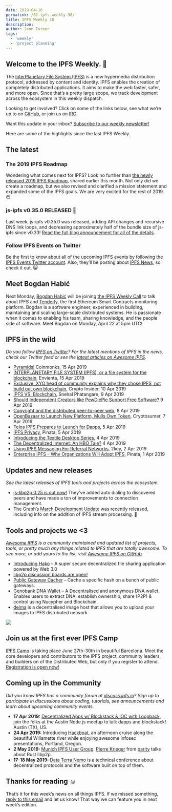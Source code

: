 ```yaml
---
date: 2019-04-16
permalink: /82-ipfs-weekly-38/
title: IPFS Weekly 38
description:
author: Jenn Turner
tags:
  - 'weekly'
  - 'project planning'
---
```


## Welcome to the IPFS Weekly. 👋

The [InterPlanetary File System (IPFS)](https://ipfs.io/) is a new hypermedia distribution protocol, addressed by content and identity. IPFS enables the creation of completely distributed applications. It aims to make the web faster, safer, and more open. Since that’s a pretty large scope, we track development across the ecosystem in this weekly dispatch.

Looking to get involved? Click on some of the links below, see what we’re up to on [GitHub](https://github.com/ipfs), or join us on [IRC](https://riot.im/app/#/room/#ipfs:matrix.org).

Want this update in your inbox? [Subscribe to our weekly newsletter!](http://eepurl.com/gL2Pi5)

Here are some of the highlights since the last IPFS Weekly.

## The latest

### The 2019 IPFS Roadmap

Wondering what comes next for IPFS? Look no further than [the newly released 2019 IPFS Roadmap](https://blog.ipfs.io/78-ipfs-2019-roadmap/), shared earlier this month. Not only did we create a roadmap, but we also revised and clarified a mission statement and expanded some of the IPFS goals. We are very excited for the rest of 2019. 😊

### js-ipfs v0.35.0 RELEASED 🚀

Last week, js-ipfs v0.35.0 was released, adding API changes and recursive DNS link loops, and decreasing approximately half of the bundle size of js-ipfs since v0.33! [Read the full blog announcement for all of the details](https://blog.ipfs.io/80-js-ipfs-0-35/).

### Follow IPFS Events on Twitter

Be the first to know about all of the upcoming IPFS events by following the [IPFS Events Twitter account](https://twitter.com/IPFSevents). Also, they’ll be posting about [IPFS News](https://twitter.com/IPFSevents/status/1117864101089140745), so check it out. 😸

## Meet Bogdan Habić

Next Monday, [Bogdan Habić](https://twitter.com/bogdanhabic) will be joining [the IPFS Weekly Call](https://github.com/ipfs/team-mgmt#-ipfs-weekly-call--formerly-known-as-ipfs-all-hands-call) to talk about IPFS and [Tenderly](https://tenderly.dev/), the first Ethereum Smart Contracts monitoring platform. Bogdan is a software engineer, experienced in building, maintaining and scaling large-scale distributed systems. He is passionate when it comes to enabling his team, sharing knowledge, and the people side of software. Meet Bogdan on Monday, April 22 at 5pm UTC!

## IPFS in the wild

_Do you follow [IPFS on Twitter](https://twitter.com/IPFSbot)? For the latest mentions of IPFS in the news, check our Twitter feed or see the [latest articles on Awesome IPFS](https://awesome.ipfs.io/categories/articles/)._

- [Pyramids!](https://medium.com/coinmonks/pyramids-f73b20c3aa2d) Coinmonks, 15 Apr 2019
- [INTERPLANETARY FILE SYSTEM (IPFS), or a file system for the blockchain](http://hu.envienta.net/envienta/interplanetary-file-system-ipfs/), Envienta, 15 Apr 2019
- [Exclusive: XYO head of community explains why they chose IPFS, not build out own blockchain](https://cryptoinsider.com/exclusive-xyo-head-of-community-explains-why-they-chose-ipfs-not-blockchain/), Crypto Insider, 10 Apr 2019
- [IPFS VS. Blockchain](https://medium.com/@snehal1798/ipfs-vs-blockchain-f9407447fb47), Snehal Phatangare, 9 Apr 2019
- [Should Independent Creators like PewDiePie Support Free Software?](https://steemit.com/pewdiepie/@gray00/should-independent-creators-like-pewdiepie-support-free-software) 9 Apr 2019
- [Copyright and the distributed peer-to-peer web](https://www.ctrl.blog/entry/copyright-p2p-dweb), 8 Apr 2019
- [OpenBazaar to Launch New Platform, Mulls Own Token](https://cryptosumer.com/2019/04/07/openbazaar-to-launch-new-platform-mulls-own-token/), Cryptosumer, 7 Apr 2019
- [Telos IPFS Prepares to Launch for Dapps](https://medium.com/goodblock-io/telos-ipfs-prepares-to-launch-for-dapps-fc652e58bbf8), 5 Apr 2019
- [IPFS Privacy](https://medium.com/pinata/ipfs-privacy-711f4b72b2ea), Pinata, 5 Apr 2019
- [Introducing the Textile Desktop Series](https://medium.com/textileio/introducing-the-textile-desktop-series-f9eb14e1349e), 4 Apr 2019
- [The Decentralized Internet: An HBO Tale?](https://www.ondiflo.com/blog/the-decentralized-internet-an-hbo-tale) 4 Apr 2019
- [Using IPFS Messaging For Referral Networks](https://medium.com/2key/using-ipfs-messaging-for-referral-networks-aa1f11220a77), 2key, 2 Apr 2019
- [Enterprise IPFS – Why Organizations Will Adopt IPFS](https://medium.com/pinata/enterprise-ipfs-6afcf76b28a0), Pinata, 1 Apr 2019

## Updates and new releases

_See the latest releases of IPFS tools and projects across the ecosystem._

- [js-libp2p 0.25 is out now!](https://blog.ipfs.io/81-js-libp2p-0-25/) They’ve added auto dialing to discovered peers and have made a ton of improvements to connection management.
- The Graph’s [March Development Update](https://medium.com/graphprotocol/march-development-update-c6342fd7168e) was recently released, including info on the addition of IPFS stream processing. 🙌

## Tools and projects we <3

_[Awesome IPFS](https://awesome.ipfs.io/) is a community maintained and updated list of projects, tools, or pretty much any things related to IPFS that are totally awesome. To see more, or add yours to the list, visit [Awesome IPFS on GitHub](https://github.com/ipfs/awesome-ipfs)._

- [Introducing Hako](https://hackernoon.com/hako-3825c3a033d7) – A super secure decentralized file sharing application powered by Web 3.0
- [libp2p discussion boards are open!](https://discuss.libp2p.io/)
- [Public Gateway Cacher](https://gitlab.com/NatoBoram/public-gateway-checker) – Cache a specific hash on a bunch of public gateways.
- [Genobank DNA Wallet](https://coinlist.co/build/nucypher/projects/a9f305f4-d0ff-4501-840e-4566608303ab) – A Decentralised and anonymous DNA wallet. Enables users to extract DNA, establish ownership, share (P2P) & control using Nucypher and Blockchain.
- [deima](https://boramalper.github.io/deima/) is a decentralised image host that allows you to upload your images to IPFS distributed network.

![](https://ipfs.io/ipfs/Qmd11gtyigpCjo4MfzXuj9MKuMF3Dj1EZEvbNRZeQE1jd4)

## Join us at the first ever IPFS Camp

[IPFS Camp](https://blog.ipfs.io/72-ann-ipfs-camp/) is taking place June 27th-30th in beautiful Barcelona. Meet the core developers and contributors to the IPFS project, community leaders, and builders on of the Distributed Web, but only if you register to attend. [Registration is open now!](https://camp.ipfs.io/)

## Coming up in the Community

_Did you know IPFS has a community forum at [discuss.ipfs.io](https://discuss.ipfs.io/)? Sign up to participate in discussions about coding, tutorials, see announcements and learn about upcoming community events._

- **17 Apr 2019:** [Decentralized Apps w/ Blockstack & IOC with Loopback](https://www.meetup.com/austinnodejs/events/plgxbqyzgbwb/), join the folks at the Austin Node.js meetup to talk dapps and blockstack! Austin (TX), US.
- **24 Apr 2019:** Introducing [Hackboat](https://hackboat.org/), an afternoon cruise along the beautiful Willamette river while enjoying awesome infosec presentations, Portland, Oregon.
- **2 May 2019:** [Munich IPFS User Group](https://www.meetup.com/de-DE/Munich-IPFS-User-Group/events/259762490/): [Pierre Krieger](https://twitter.com/tomaka17) from [parity](https://www.parity.io/) talks about Rust libp2p.
- **17-18 May 2019:** [Data Terra Nemo](https://dtn.is/) is a technical conference about decentralized protocols and the software built on top of them.

## Thanks for reading ☺️

That’s it for this week’s news on all things IPFS. If we missed something, [reply to this email](mailto:newsletter@ipfs.io) and let us know! That way we can feature you in next week’s edition.
